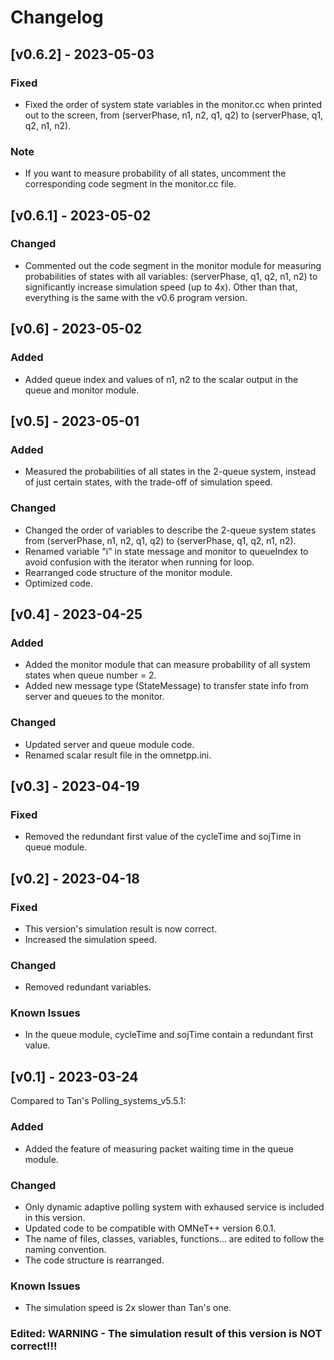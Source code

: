 # Changelog

## [v0.6.2] - 2023-05-03

### Fixed
- Fixed the order of system state variables in the monitor.cc when printed out to the screen, from (serverPhase, n1, n2, q1, q2) to (serverPhase, q1, q2, n1, n2).

### Note
- If you want to measure probability of all states, uncomment the corresponding code segment in the monitor.cc file.

## [v0.6.1] - 2023-05-02

### Changed
- Commented out the code segment in the monitor module for measuring probabilities of states with all variables: (serverPhase, q1, q2, n1, n2) to significantly increase simulation speed (up to 4x). Other than that, everything is the same with the v0.6 program version.

## [v0.6] - 2023-05-02

### Added
- Added queue index and values of n1, n2 to the scalar output in the queue and monitor module.

## [v0.5] - 2023-05-01

### Added
- Measured the probabilities of all states in the 2-queue system, instead of just certain states, with the trade-off of simulation speed.
 
### Changed
- Changed the order of variables to describe the 2-queue system states from (serverPhase, n1, n2, q1, q2) to (serverPhase, q1, q2, n1, n2).
- Renamed variable "i" in state message and monitor to queueIndex to avoid confusion with the iterator when running for loop.
- Rearranged code structure of the monitor module.
- Optimized code.

## [v0.4] - 2023-04-25
 
### Added
- Added the monitor module that can measure probability of all system states when queue number = 2.
- Added new message type (StateMessage) to transfer state info from server and queues to the monitor.
 
### Changed
- Updated server and queue module code.
- Renamed scalar result file in the omnetpp.ini.

## [v0.3] - 2023-04-19
 
### Fixed
- Removed the redundant first value of the cycleTime and sojTime in queue module.

## [v0.2] - 2023-04-18
 
### Fixed
- This version's simulation result is now correct.
- Increased the simulation speed.

### Changed
- Removed redundant variables.

### Known Issues
- In the queue module, cycleTime and sojTime contain a redundant first value.
 
## [v0.1] - 2023-03-24
Compared to Tan's Polling_systems_v5.5.1:
 
### Added
- Added the feature of measuring packet waiting time in the queue module.
 
### Changed
- Only dynamic adaptive polling system with exhaused service is included in this version.
- Updated code to be compatible with OMNeT++ version 6.0.1.
- The name of files, classes, variables, functions... are edited to follow the naming convention.
- The code structure is rearranged.

### Known Issues
- The simulation speed is 2x slower than Tan's one.

### Edited: WARNING - The simulation result of this version is NOT correct!!!
